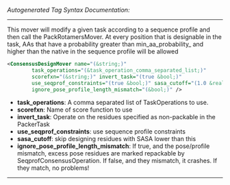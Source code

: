 <!-- THIS IS AN AUTOGENERATED FILE: Don't edit it directly, instead change the schema definition in the code itself. -->

_Autogenerated Tag Syntax Documentation:_

---
This mover will modify a given task according to a sequence profile and then call the PackRotamersMover. At every position that is designable in the task, AAs that have a probability greater than min_aa_probability_ and higher than the native in the sequence profile will be allowed

```xml
<ConsensusDesignMover name="(&string;)"
        task_operations="(&task_operation_comma_separated_list;)"
        scorefxn="(&string;)" invert_task="(true &bool;)"
        use_seqprof_constraints="(true &bool;)" sasa_cutoff="(1.0 &real;)"
        ignore_pose_profile_length_mismatch="(&bool;)" />
```

-   **task_operations**: A comma separated list of TaskOperations to use.
-   **scorefxn**: Name of score function to use
-   **invert_task**: Operate on the residues specified as non-packable in the PackerTask
-   **use_seqprof_constraints**: use sequence profile constraints
-   **sasa_cutoff**: skip designing residues with SASA lower than this
-   **ignore_pose_profile_length_mismatch**: If true, and the pose/profile mismatch, excess pose residues are marked repackable by SeqprofConsensusOperation.  If false, and they mismatch, it crashes.  If they match, no problems!

---

